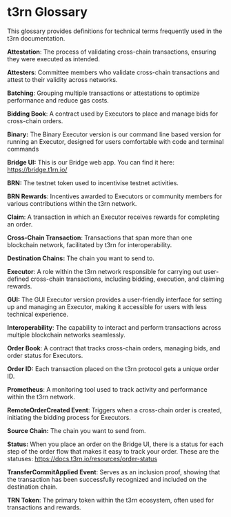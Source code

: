 # t3rn Glossary

This glossary provides definitions for technical terms frequently used in the t3rn documentation.

**Attestation**: The process of validating cross-chain transactions, ensuring they were executed as intended.

**Attesters**: Committee members who validate cross-chain transactions and attest to their validity across networks.

**Batching**: Grouping multiple transactions or attestations to optimize performance and reduce gas costs.

**Bidding Book**: A contract used by Executors to place and manage bids for cross-chain orders.

**Binary:** The Binary Executor version is our command line based version for running an Executor, designed for users comfortable with code and terminal commands

**Bridge UI:** This is our Bridge web app. You can find it here: https://bridge.t1rn.io/

**BRN:** The testnet token used to incentivise testnet activities.

**BRN Rewards**: Incentives awarded to Executors or community members for various contributions within the t3rn network.

**Claim**: A transaction in which an Executor receives rewards for completing an order.

**Cross-Chain Transaction**: Transactions that span more than one blockchain network, facilitated by t3rn for interoperability.

**Destination Chains:** The chain you want to send to.

**Executor**: A role within the t3rn network responsible for carrying out user-defined cross-chain transactions, including bidding, execution, and claiming rewards.

**GUI:** The GUI Executor version provides a user-friendly interface for setting up and managing an Executor, making it accessible for users with less technical experience.

**Interoperability**: The capability to interact and perform transactions across multiple blockchain networks seamlessly.

**Order Book**: A contract that tracks cross-chain orders, managing bids, and order status for Executors.

**Order ID:** Each transaction placed on the t3rn protocol gets a unique order ID.

**Prometheus**: A monitoring tool used to track activity and performance within the t3rn network.

**RemoteOrderCreated Event**: Triggers when a cross-chain order is created, initiating the bidding process for Executors.

**Source Chain:** The chain you want to send from.

**Status:** When you place an order on the Bridge UI, there is a status for each step of the order flow that makes it easy to track your order. These are the statuses: https://docs.t3rn.io/resources/order-status

**TransferCommitApplied Event**: Serves as an inclusion proof, showing that the transaction has been successfully recognized and included on the destination chain.

**TRN Token**: The primary token within the t3rn ecosystem, often used for transactions and rewards.
